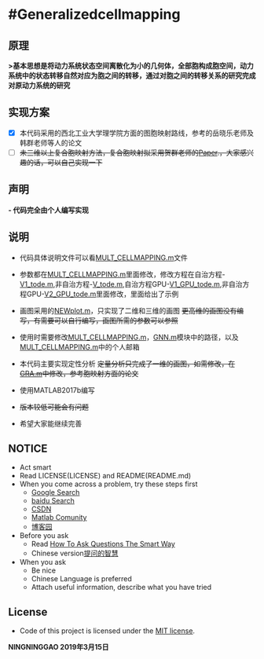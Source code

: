 #Generalizedcellmapping
===

## 原理
**>基本思想是将动力系统状态空间离散化为小的几何体，全部胞构成胞空间，动力系统中的状态转移自然对应为胞之间的转移，通过对胞之间的转移关系的研究完成对原动力系统的研究**

## 实现方案
- [x] 本代码采用的西北工业大学理学院方面的图胞映射路线，参考的岳晓乐老师及韩群老师等人的论文
- [ ] ~~未三维以上复合胞映射方法，复合胞映射拟采用贺群老师的[Paper](http://xueshu.baidu.com/usercenter/paper/show?paperid=857f134b01b83c8052b3971f4171c583&site=xueshu_se).，大家感兴趣的话，可以自己实现一下~~

## 声明
**- 代码完全由个人编写实现**

## 说明
- 代码具体说明文件可以看[MULT_CELLMAPPING.m](code/MULT_CELLMAPPING.m)文件

- 参数都在[MULT_CELLMAPPING.m](code/MULT_CELLMAPPING.m)里面修改，修改方程在自治方程-[V1_tode.m](code/V1_tode.m),非自治方程-[V_tode.m](code/V_tode.m),自治方程GPU-[V1_GPU_tode.m](code/V1_GPU_tode.m),非自治方程GPU-[V2_GPU_tode.m](code/V2_GPU_tode.m)里面修改，里面给出了示例

- 画图采用的[NEWplot.m](code/NEWplot.m)，只实现了二维和三维的画图 ~~更高维的画图没有编写，有需要可以自行编写，画图所需的参数可以参照~~

- 使用时需要修改[MULT_CELLMAPPING.m](code/MULT_CELLMAPPING.m)，[GNN.m](code/GNN.m)模块中的路径，以及[MULT_CELLMAPPING.m](code/MULT_CELLMAPPING.m)中的个人邮箱

- 本代码主要实现定性分析 ~~定量分析只完成了一维的画图，如需修改，在[GRA.m](code/GRA.m)中修改，参考胞映射方面的论文~~

- 使用MATLAB2017b编写

- ~~版本较低可能会有问题~~

- 希望大家能继续完善

## NOTICE
- Act smart
- Read LICENSE(LICENSE) and README(README.md)
- When you come across a problem, try these steps first
  - [Google Search](https://www.google.com/)
  - [baidu Search](https://www.baidu.com/)
  - [CSDN](https://www.csdn.net/)
  - [Matlab Comunity](https://www.mathworks.com/matlabcentral/?s_tid=gn_mlc)
  - [博客园](https://www.cnblogs.com/)
- Before you ask
  - Read [How To Ask Questions The Smart Way](http://www.catb.org/~esr/faqs/smart-questions.html)
  - Chinese version[提问的智慧](https://github.com/tvvocold/How-To-Ask-Questions-The-Smart-Way)
- When you ask
  - Be nice
  - Chinese Language is preferred
  - Attach useful information, describe what you have tried

## License
- Code of this project is licensed under the [MIT license](LICENSE).

**NINGNINGGAO 2019年3月15日**

